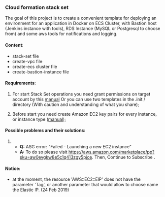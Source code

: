 ### Cloud formation stack set
The goal of this project is to create a convenient template for deploying an environment for an application in Docker on ECS Cluster, with Bastion host (Jenkins instance with tools), RDS Instance (MySQL or Postgresql to choose from) and some aws tools for notifications and logging.

#### Content:
- stack-set file
- create-vpc file
- create-ecs cluster file
- create-bastion-instance file

#### Requirements:
1) For start Stack Set operations you need grant permissions on target account by this [manual](https://docs.aws.amazon.com/AWSCloudFormation/latest/UserGuide/stacksets-prereqs.html#stacksets-prereqs-accountsetup)
Or you can use two templates in the .init / directory (With caution and understanding of what you share);

2) Before start you need create Amazon EC2 key pairs for every instance, or instance type ([manual](https://docs.aws.amazon.com/servicecatalog/latest/adminguide/getstarted-keypair.html));

#### Possible problems and their solutions:
1) * **Q:** ASG error: "Failed - Launching a new EC2 instance" 
    * **A:** To do so please visit https://aws.amazon.com/marketplace/pp?sku=aw0evgkw8e5c1q413zgy5pjce. Then, Continue to Subscribe .

#### Notice:
- at the moment, the resource 'AWS::EC2::EIP' does not have the parameter 'Tag', or another parameter that would allow to choose name the Elastic IP. (24 Feb 2019)
